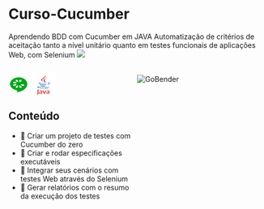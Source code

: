# Curso-Cucumber
Aprendendo BDD com Cucumber em JAVA
Automatização de critérios de aceitação tanto a nível unitário quanto em testes funcionais de aplicações Web, com Selenium
<img src="https://yata-apix-a9caea66-ad78-425f-aa08-e292558ebb65.lss.locawebcorp.com.br/b7c7dbff38ae4f419c94ce8d2254b9d9.png"> 

<div>
  
  <div style="display: inline_block"><br>
  <img align="center" alt="Bru-Cucumber" height="30" width="40" src="https://raw.githubusercontent.com/devicons/devicon/master/icons/cucumber/cucumber-plain.svg" title = "Cucumber">
  <img align="center" alt="Bru-Java" height="40" width="50" src="https://raw.githubusercontent.com/devicons/devicon/master/icons/java/java-original-wordmark.svg">
  <img align="right" alt="GoBender" height="280" width="250" src="https://media.giphy.com/media/mIZ9rPeMKefm0/giphy.gif">
</div>

<div>
<H2>Conteúdo</H2>

- 🌱 Criar um projeto de testes com Cucumber do zero
- 🌱 Criar e rodar especificações executáveis
- 🌱 Integrar seus cenários com testes Web através do Selenium
- 🌱 Gerar relatórios com o resumo da execução dos testes
</div>
